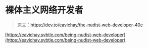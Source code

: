 # 裸体主义网络开发者

> 原文：<https://dev.to/eavichay/the-nudist-web-developer-40e>

[https://eavichay.svbtle.com/being-nudist-web-developer](https://eavichay.svbtle.com/being-nudist-web-developer)
